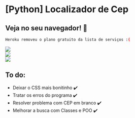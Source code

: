 # [Python] Localizador de Cep

## Veja no seu navegador! 🚀




```bash
Heroku removeu o plano gratuito da lista de serviços :(
```

![](https://i.imgur.com/tCzXrZT.png)<br>
![](https://i.imgur.com/WbTT329.png)<br>
![](https://i.imgur.com/2tUO02O.png)<br>

    
## To do:

- Deixar o CSS mais bonitinho ✔️
- Tratar os erros do programa ✔️
- Resolver problema com CEP em branco ✔️
- Melhorar a busca com Classes e POO ✔️
